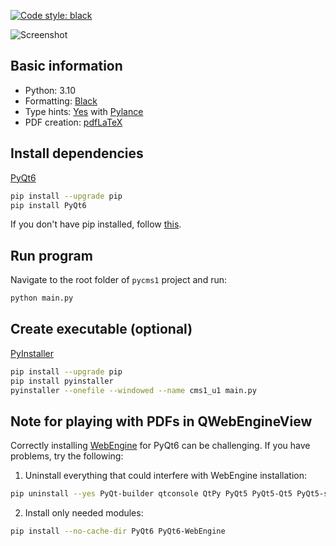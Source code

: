 [![Code style: black](https://img.shields.io/badge/code%20style-black-000000.svg)](https://github.com/psf/black)

![Screenshot](https://i.postimg.cc/HxfVMZvr/pycms1-screenshot-2.png)

## Basic information
* Python: 3.10
* Formatting: [Black](https://github.com/psf/black)
* Type hints: [Yes](https://docs.python.org/3/library/typing.html) with [Pylance](https://marketplace.visualstudio.com/items?itemName=ms-python.vscode-pylance)
* PDF creation: [pdfLaTeX](https://tex.stackexchange.com/questions/49569)

## Install dependencies
[PyQt6](https://doc.qt.io/qtforpython/)
```bash
pip install --upgrade pip
pip install PyQt6
```
If you don't have pip installed, follow [this](https://pip.pypa.io/en/stable/installation).

## Run program
Navigate to the root folder of `pycms1` project and run:
```bash
python main.py
```

## Create executable (optional)
[PyInstaller](https://pyinstaller.org/en/stable/)
```bash
pip install --upgrade pip
pip install pyinstaller
pyinstaller --onefile --windowed --name cms1_u1 main.py
```

## Note for playing with PDFs in QWebEngineView
Correctly installing [WebEngine](https://riverbankcomputing.com/software/pyqtwebengine/download) for PyQt6 can be challenging. If you have problems, try the following:

1. Uninstall everything that could interfere with WebEngine installation:
```bash
pip uninstall --yes PyQt-builder qtconsole QtPy PyQt5 PyQt5-Qt5 PyQt5-sip PyQt6 PyQt6-Qt6 PyQt6-sip PyQt6-WebEngine PyQt6-WebEngine-Qt6 PyQtWebEngine PyQtWebEngine-qt5 PySide PySide2
```
2. Install only needed modules:
```bash
pip install --no-cache-dir PyQt6 PyQt6-WebEngine
```
